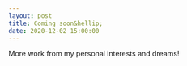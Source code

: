 ```yaml
---
layout: post
title: Coming soon&hellip;
date: 2020-12-02 15:00:00
---
```


More work from my personal interests and dreams!
